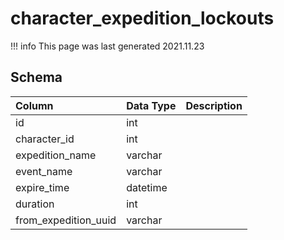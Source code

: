 # character_expedition_lockouts

!!! info
	This page was last generated 2021.11.23

## Schema
| Column | Data Type | Description |
| :--- | :--- | :--- |
| id | int |  |
| character_id | int |  |
| expedition_name | varchar |  |
| event_name | varchar |  |
| expire_time | datetime |  |
| duration | int |  |
| from_expedition_uuid | varchar |  |


